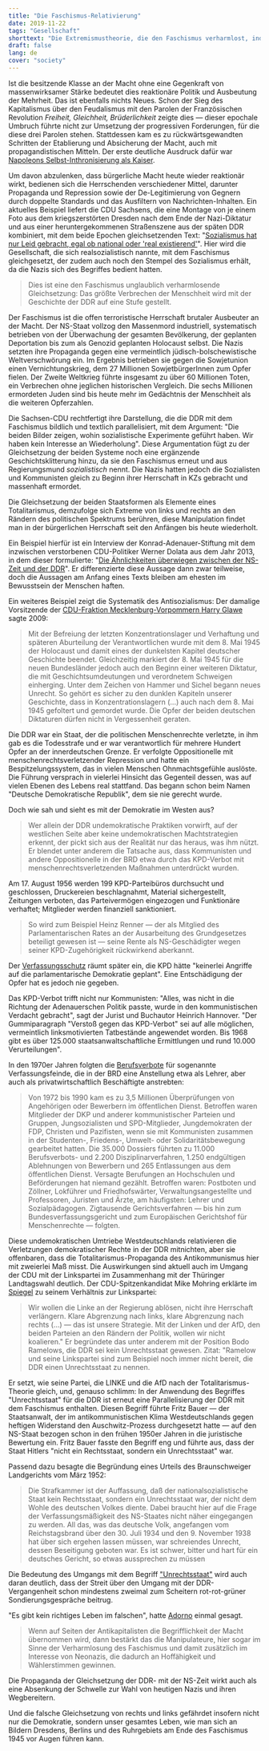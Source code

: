 ```yaml
---
title: "Die Faschismus-Relativierung"
date: 2019-11-22
tags: "Gesellschaft"
shorttext: "Die Extremismustheorie, die den Faschismus verharmlost, indem sie ihn mit dem Kommunismus gleichsetzt, ist ein lupenreines Siegernarrativ."
draft: false
lang: de
cover: "society"
---
```


Ist die besitzende Klasse an der Macht ohne eine Gegenkraft von massenwirksamer Stärke bedeutet dies reaktionäre Politik und Ausbeutung der Mehrheit. Das ist ebenfalls nichts Neues. Schon der Sieg des Kapitalismus über den Feudalismus mit den Parolen der Französischen Revolution *Freiheit, Gleichheit, Brüderlichkeit* zeigte dies — dieser epochale Umbruch führte nicht zur Umsetzung der progressiven Forderungen, für die diese drei Parolen stehen. Stattdessen kam es zu rückwärtsgewandten Schritten der Etablierung und Absicherung der Macht, auch mit propagandistischen Mitteln. Der erste deutliche Ausdruck dafür war [Napoleons Selbst-Inthronisierung als Kaiser](https://www.planet-wissen.de/geschichte/persoenlichkeiten/napoleon_bonaparte/index.html#Kaiser "Kaiserkrönung selbst gemacht").

Um davon abzulenken, dass bürgerliche Macht heute wieder reaktionär wirkt, bedienen sich die Herrschenden verschiedener Mittel, darunter Propaganda und Repression sowie der De-Legitimierung von Gegnern durch doppelte Standards und das Ausfiltern von Nachrichten-Inhalten. Ein aktuelles Beispiel liefert die CDU Sachsens, die eine Montage von je einem Foto aus dem kriegszerstörten Dresden nach dem Ende der Nazi-Diktatur und aus einer heruntergekommenen Straßenszene aus der späten DDR kombiniert, mit dem beide Epochen gleichsetzenden Text: "[Sozialismus hat nur Leid gebracht, egal ob national oder 'real existierend'](https://www.mdr.de/nachrichten/politik/regional/cdu-wahlkampf-plakat-sozialismus-ns-ddr-leid-100.html "Politologe: 'CDU-Bildmontage ist pure Demagogie'")". Hier wird die Gesellschaft, die sich realsozialistisch nannte, mit dem Faschismus gleichgesetzt, der zudem auch noch den Stempel des Sozialismus erhält, da die Nazis sich des Begriffes bedient hatten.

> Dies ist eine den Faschismus unglaublich verharmlosende Gleichsetzung: Das größte Verbrechen der Menschheit wird mit der Geschichte der DDR auf eine Stufe gestellt. 

Der Faschismus ist die offen terroristische Herrschaft brutaler Ausbeuter an der Macht. Der NS-Staat vollzog den Massenmord industriell, systematisch betrieben von der Überwachung der gesamten Bevölkerung, der geplanten Deportation bis zum als Genozid geplanten Holocaust selbst. Die Nazis setzten ihre Propaganda gegen eine vermeintlich jüdisch-bolschewistische Weltverschwörung ein. Im Ergebnis betrieben sie gegen die Sowjetunion einen Vernichtungskrieg, dem 27 Millionen SowjetbürgerInnen zum Opfer fielen. Der Zweite Weltkrieg führte insgesamt zu über 60 Millionen Toten, ein Verbrechen ohne jeglichen historischen Vergleich. Die sechs Millionen ermordeten Juden sind bis heute mehr im Gedächtnis der Menschheit als die weiteren Opferzahlen.

Die Sachsen-CDU rechtfertigt ihre Darstellung, die die DDR mit dem Faschismus bildlich und textlich parallelisiert, mit dem Argument: "Die beiden Bilder zeigen, wohin sozialistische Experimente geführt haben. Wir haben kein Interesse an Wiederholung". Diese Argumentation fügt zu der Gleichsetzung der beiden Systeme noch eine ergänzende Geschichtsklitterung hinzu, da sie den Faschismus erneut und aus Regierungsmund *sozialistisch* nennt. Die Nazis hatten jedoch die Sozialisten und Kommunisten gleich zu Beginn ihrer Herrschaft in KZs gebracht und massenhaft ermordet. 

Die Gleichsetzung der beiden Staatsformen als Elemente eines Totalitarismus, demzufolge sich Extreme von links und rechts an den Rändern des politischen Spektrums berühren, diese Manipulation findet man in der bürgerlichen Herrschaft seit den Anfängen bis heute wiederholt. 

Ein Beispiel hierfür ist ein Interview der Konrad-Adenauer-Stiftung mit dem inzwischen verstorbenen CDU-Politiker Werner Dolata aus dem Jahr 2013, in dem dieser formulierte: "[Die Ähnlichkeiten überwiegen zwischen der NS-Zeit und der DDR](/static/downloads/Interview_Jugend_in_zwei_Diktaturen.pdf "Jugend in zwei Diktaturen")". Er differenzierte diese Aussage dann zwar teilweise, doch die Aussagen am Anfang eines Texts bleiben am ehesten im Bewusstsein der Menschen haften.

Ein weiteres Beispiel zeigt die Systematik des Antisozialismus: Der damalige Vorsitzende der [CDU-Fraktion Mecklenburg-Vorpommern Harry Glawe](https://mv-schlagzeilen.de/8mai-ist-tag-der-erinnerung-und-mahnung-an-zwei-diktaturen/9286/ "8.Mai ist Tag der Erinnerung und Mahnung an zwei Diktaturen") sagte 2009: 

> Mit der Befreiung der letzten Konzentrationslager und Verhaftung und späteren Aburteilung der Verantwortlichen wurde mit dem 8. Mai 1945 der Holocaust und damit eines der dunkelsten Kapitel deutscher Geschichte beendet. Gleichzeitig markiert der 8. Mai 1945 für die neuen Bundesländer jedoch auch den Beginn einer weiteren Diktatur, die mit Geschichtsumdeutungen und verordnetem Schweigen einherging. Unter dem Zeichen von Hammer und Sichel begann neues Unrecht. So gehört es sicher zu den dunklen Kapiteln unserer Geschichte, dass in Konzentrationslagern (...) auch nach dem 8. Mai 1945 gefoltert und gemordet wurde. Die Opfer der beiden deutschen Diktaturen dürfen nicht in Vergessenheit geraten.

Die DDR war ein Staat, der die politischen Menschenrechte verletzte, in ihm gab es die Todesstrafe und er war verantwortlich für mehrere Hundert Opfer an der innerdeutschen Grenze. Er verfolgte Oppositionelle mit menschenrechtsverletzender Repression und hatte ein Bespitzelungssystem, das in vielen Menschen Ohnmachtsgefühle auslöste. Die Führung versprach in vielerlei Hinsicht das Gegenteil dessen, was auf vielen Ebenen des Lebens real stattfand. Das begann schon beim Namen "Deutsche Demokratische Republik", dem sie nie gerecht wurde.  

Doch wie sah und sieht es mit der Demokratie im Westen aus? 

> Wer allein der DDR undemokratische Praktiken vorwirft, auf der westlichen Seite aber keine undemokratischen Machtstrategien erkennt, der pickt sich aus der Realität nur das heraus, was ihm nützt. Er blendet unter anderem die Tatsache aus, dass Kommunisten und andere Oppositionelle in der BRD etwa durch das KPD-Verbot mit menschenrechtsverletzenden Maßnahmen unterdrückt wurden. 

Am 17. August 1956 werden 199 KPD-Parteibüros durchsucht und geschlossen, Druckereien beschlagnahmt, Material sichergestellt, Zeitungen verboten, das Parteivermögen eingezogen und Funktionäre verhaftet; Mitglieder werden finanziell sanktioniert. 

> So wird zum Beispiel Heinz Renner — der als Mitglied des Parlamentarischen Rates an der Ausarbeitung des Grundgesetzes beteiligt gewesen ist — seine Rente als NS-Geschädigter wegen seiner KPD-Zugehörigkeit rückwirkend aberkannt.

Der [Verfassungsschutz](https://www1.wdr.de/stichtag/stichtag-bundesverfassungsgericht-verbot-kpd-100.html "17. August 1956 - Bundesverfassungsgericht verbietet KPD") räumt später ein, die KPD hätte "keinerlei Angriffe auf die parlamentarische Demokratie geplant". Eine Entschädigung der Opfer hat es jedoch nie gegeben.

Das KPD-Verbot trifft nicht nur Kommunisten: "Alles, was nicht in die Richtung der Adenauerschen Politik passte, wurde in den kommunistischen Verdacht gebracht", sagt der Jurist und Buchautor Heinrich Hannover. "Der Gummiparagraph "Verstoß gegen das KPD-Verbot" sei auf alle möglichen, vermeintlich linksmotivierten Tatbestände angewendet worden. Bis 1968 gibt es über 125.000 staatsanwaltschaftliche Ermittlungen und rund 10.000 Verurteilungen".

In den 1970er Jahren folgten die [Berufsverbote](http://berufsverbote.de/tl_files/docs/gehrcke_pm_25-01-02.html "30 Jahre Berufsverbote: PDS fordert Bereinigungsgesetz") für sogenannte Verfassungsfeinde, die in der BRD eine Anstellung etwa als Lehrer, aber auch als privatwirtschaftlich Beschäftigte anstrebten:

> Von 1972 bis 1990 kam es zu 3,5 Millionen Überprüfungen von Angehörigen oder Bewerbern im öffentlichen Dienst. Betroffen waren Mitglieder der DKP und anderer kommunistischer Parteien und Gruppen, Jungsozialisten und SPD-Mitglieder, Jungdemokraten der FDP, Christen und Pazifisten, wenn sie mit Kommunisten zusammen in der Studenten-, Friedens-, Umwelt- oder Solidaritätsbewegung gearbeitet hatten. Die 35.000 Dossiers führten zu 11.000 Berufsverbots- und 2.200 Disziplinarverfahren, 1.250 endgültigen Ablehnungen von Bewerbern und 265 Entlassungen aus dem öffentlichen Dienst. Versagte Berufungen an Hochschulen und Beförderungen hat niemand gezählt. Betroffen waren: Postboten und Zöllner, Lokführer und Friedhofswärter, Verwaltungsangestellte und Professoren, Juristen und Ärzte, am häufigsten: Lehrer und Sozialpädagogen. Zigtausende Gerichtsverfahren — bis hin zum Bundesverfassungsgericht und zum Europäischen Gerichtshof für Menschenrechte — folgten. 

Diese undemokratischen Umtriebe Westdeutschlands relativieren die Verletzungen demokratischer Rechte in der DDR mitnichten, aber sie offenbaren, dass die Totalitarismus-Propaganda des Antikommunismus hier mit zweierlei Maß misst. Die Auswirkungen sind aktuell auch im Umgang der CDU mit der Linkspartei im Zusammenhang mit der Thüringer Landtagswahl deutlich. Der CDU-Spitzenkandidat Mike Mohring erklärte im [Spiegel](https://www.spiegel.de/politik/deutschland/mike-mohring-cdu-vor-thueringen-wahl-ramelow-kneift-a-1291917.html "Ramelow kneift") zu seinem Verhältnis zur Linkspartei: 

> Wir wollen die Linke an der Regierung ablösen, nicht ihre Herrschaft verlängern. Klare Abgrenzung nach links, klare Abgrenzung nach rechts (...) — das ist unsere Strategie. Mit der Linken und der AfD, den beiden Parteien an den Rändern der Politik, wollen wir nicht koalieren." Er begründete das unter anderem mit der Position Bodo Ramelows, die DDR sei kein Unrechtsstaat gewesen. Zitat: "Ramelow und seine Linkspartei sind zum Beispiel noch immer nicht bereit, die DDR einen Unrechtsstaat zu nennen.

Er setzt, wie seine Partei, die LINKE und die AfD nach der Totalitarismus-Theorie gleich, und, genauso schlimm: In der Anwendung des Begriffes "Unrechtsstaat" für die DDR ist erneut eine Parallelisierung der DDR mit dem Faschismus enthalten. Diesen Begriff führte Fritz Bauer — der Staatsanwalt, der im antikommunistischen Klima Westdeutschlands gegen heftigen Widerstand den Auschwitz-Prozess durchgesetzt hatte — auf den NS-Staat bezogen schon in den frühen 1950er Jahren in die juristische Bewertung ein. Fritz Bauer fasste den Begriff eng und führte aus, dass der Staat Hitlers "nicht ein Rechtsstaat, sondern ein Unrechtsstaat" war.

Passend dazu besagte die Begründung eines Urteils des Braunschweiger Landgerichts vom März 1952: 

> Die Strafkammer ist der Auffassung, daß der nationalsozialistische Staat kein Rechtsstaat, sondern ein Unrechtsstaat war, der nicht dem Wohle des deutschen Volkes diente. Dabei braucht hier auf die Frage der Verfassungsmäßigkeit des NS-Staates nicht näher eingegangen zu werden. All das, was das deutsche Volk, angefangen vom Reichstagsbrand über den 30. Juli 1934 und den 9. November 1938 hat über sich ergehen lassen müssen, war schreiendes Unrecht, dessen Beseitigung geboten war. Es ist schwer, bitter und hart für ein deutsches Gericht, so etwas aussprechen zu müssen

Die Bedeutung des Umgangs mit dem Begriff ["Unrechtsstaat"](https://www.tagesspiegel.de/politik/ddr-war-kein-unrechtsstaat-aeusserungen-von-gregor-gysi-loesen-empoerung-aus/10777642.html "Äußerungen von Gregor Gysi lösen Empörung aus") wird auch daran deutlich, dass der Streit über den Umgang mit der DDR-Vergangenheit schon mindestens zweimal zum Scheitern rot-rot-grüner Sondierungsgespräche beitrug.

"Es gibt kein richtiges Leben im falschen", hatte [Adorno](https://www.fr.de/kultur/theodor-adorno-sein-falsches-leben-leben-unter-nazis-12889815.html "Zum 50. Todestag: Adornos falsches Leben war das Leben unter Nazis") einmal gesagt. 

> Wenn auf Seiten der Antikapitalisten die Begrifflichkeit der Macht übernommen wird, dann bestärkt das die Manipulateure, hier sogar im Sinne der Verharmlosung des Faschismus und damit zusätzlich im Interesse von Neonazis, die dadurch an Hoffähigkeit und Wählerstimmen gewinnen. 

Die Propaganda der Gleichsetzung der DDR- mit der NS-Zeit wirkt auch als eine Absenkung der Schwelle zur Wahl von heutigen Nazis und ihren Wegbereitern.

Und die falsche Gleichsetzung von rechts und links gefährdet insofern nicht nur die Demokratie, sondern unser gesamtes Leben, wie man sich an Bildern Dresdens, Berlins und des Ruhrgebiets am Ende des Faschismus 1945 vor Augen führen kann.
